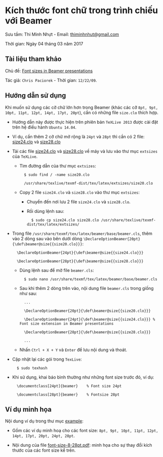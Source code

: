 # Kích thước font chữ trong trình chiếu với Beamer

Sưu tầm: Thi Minh Nhựt - Email: thiminhnhut@gmail.com

Thời gian: Ngày 04 tháng 03 năm 2017

## Tài liệu tham khảo

Chủ đề: [Font sizes in Beamer presentations](http://www.stat.berkeley.edu/~paciorek/computingTips/Font_sizes_in_Beamer_presen.html)

Tác giả: `Chris Paciorek` - Thời gian: `12/22/09`.

## Hướng dẫn sử dụng

Khi muốn sử dụng các cỡ chữ lớn hơn trong Beamer
(khác các cỡ `8pt, 9pt, 10pt, 11pt, 12pt, 14pt, 17pt, 20pt`),
cần có những file `size.clo` thích hợp.

* Hướng dẫn này được thực hiện trên phiên bản `TeXLive 2013`
được cài đặt trên hệ điều hành `Ubuntu 14.04`.

* Ví dụ, cần thêm 2 cỡ chữ mở rộng là `24pt` và `28pt` thì cần có 2 file: 
[size24.clo](http://www.stat.berkeley.edu/~paciorek/size24.clo) 
và [size28.clo](http://www.stat.berkeley.edu/~paciorek/size28.clo)

* Tải các file [size24.clo](http://www.stat.berkeley.edu/~paciorek/size24.clo) 
và [size28.clo](http://www.stat.berkeley.edu/~paciorek/size28.clo) về máy 
và lưu vào thư mục `extsizes` của `TeXLive`.
	
	+ Tìm đường dẫn của thư mục `extsizes`: 
	
			$ sudo find / -name size20.clo
			
			/usr/share/texlive/texmf-dist/tex/latex/extsizes/size20.clo
	
	+ Copy 2 file `size24.clo` và `size28.clo` vào thư mục `extsizes`:
	
		- Chuyển đến nơi lưu 2 file `size24.clo` và `size28.clo`.
		
		- Rồi dùng lệnh sau:
	
				$ sudo cp size24.clo size28.clo /usr/share/texlive/texmf-dist/tex/latex/extsizes/
	

* Trong file `/usr/share/texmf/tex/latex/beamer/base/beamer.cls`,
thêm vào 2 dòng sau vào bên dưới dòng `\DeclareOptionBeamer{20pt}{\def\beamer@size{{size20.clo}}}`:

		\DeclareOptionBeamer{24pt}{\def\beamer@size{{size24.clo}}}
		
		\DeclareOptionBeamer{28pt}{\def\beamer@size{{size28.clo}}}

	+ Dùng lệnh sau để mở file `beamer.cls`:
	
			$ sudo nano /usr/share/texmf/tex/latex/beamer/base/beamer.cls
			
	+ Sau khi thêm 2 dòng trên vào, nội dung file `beamer.cls` trong giống như sau:
	
			...
			
			\DeclareOptionBeamer{20pt}{\def\beamer@size{{size20.clo}}}
			
			\DeclareOptionBeamer{24pt}{\def\beamer@size{{size24.clo}}} % Font size extension in Beamer presentations
			
			\DeclareOptionBeamer{28pt}{\def\beamer@size{{size28.clo}}}
			
			...
			
	+ Nhấn `Ctrl + X + Y` và `Enter` để lưu nội dung và thoát.
	
* Cập nhật lại các gói trong `TexLive`:
	
		$ sudo texhash

* Khi sử dụng, khai báo bình thường như những font size trước đó, ví dụ:

		\documentclass[24pt]{beamer}	% Font size 24pt
		
		\documentclass[28pt]{beamer}	% Fontsize 28pt
	
## Ví dụ minh họa

Nội dung ví dụ trong thư mục [example](https://github.com/thiminhnhut/latex/tree/ded0cbdbf3cb27cf4a0c2cb3d347db007d11b618/tips/font-size-extension-beamer/example):

* Gồm các ví dụ minh hoạ cho các font size: `8pt, 9pt, 10pt, 11pt, 12pt, 14pt, 17pt, 20pt, 24pt, 28pt`.

* Nội dung của file [font-size-8-28pt.pdf](https://github.com/thiminhnhut/latex/blob/ded0cbdbf3cb27cf4a0c2cb3d347db007d11b618/tips/font-size-extension-beamer/example/font-size-8-28pt.pdf):
minh họa cho sự thay đổi kích thước của các font size kể trên.
